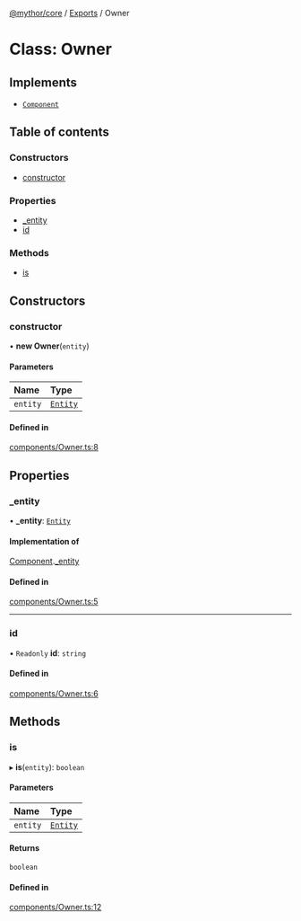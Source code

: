 [@mythor/core](../README.md) / [Exports](../modules.md) / Owner

# Class: Owner

## Implements

- [`Component`](Component.md)

## Table of contents

### Constructors

- [constructor](Owner.md#constructor)

### Properties

- [\_entity](Owner.md#_entity)
- [id](Owner.md#id)

### Methods

- [is](Owner.md#is)

## Constructors

### constructor

• **new Owner**(`entity`)

#### Parameters

| Name | Type |
| :------ | :------ |
| `entity` | [`Entity`](Entity.md) |

#### Defined in

[components/Owner.ts:8](https://github.com/desaintvincent/mythor/blob/38f422f/packages/core/src/components/Owner.ts#L8)

## Properties

### \_entity

• **\_entity**: [`Entity`](Entity.md)

#### Implementation of

[Component](Component.md).[_entity](Component.md#_entity)

#### Defined in

[components/Owner.ts:5](https://github.com/desaintvincent/mythor/blob/38f422f/packages/core/src/components/Owner.ts#L5)

___

### id

• `Readonly` **id**: `string`

#### Defined in

[components/Owner.ts:6](https://github.com/desaintvincent/mythor/blob/38f422f/packages/core/src/components/Owner.ts#L6)

## Methods

### is

▸ **is**(`entity`): `boolean`

#### Parameters

| Name | Type |
| :------ | :------ |
| `entity` | [`Entity`](Entity.md) |

#### Returns

`boolean`

#### Defined in

[components/Owner.ts:12](https://github.com/desaintvincent/mythor/blob/38f422f/packages/core/src/components/Owner.ts#L12)
